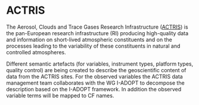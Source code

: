 # ACTRIS
The Aerosol, Clouds and Trace Gases Research Infrastructure ([ACTRIS](https://www.actris.eu/)) is the pan-European research infrastructure (RI) producing high-quality data and information on short-lived atmospheric constituents and on the processes leading to the variability of these constituents in natural and controlled atmospheres.

Different semantic artefacts (for variables, instrument types, platform types, quality control) are being created to describe the geoscientific content of data from the ACTRIS sites. For the observed variables the ACTRIS data management team collaborates with the WG I-ADOPT to decompose the description based on the I-ADOPT framework. In addition the observed variable terms will be mapped to CF names. 
